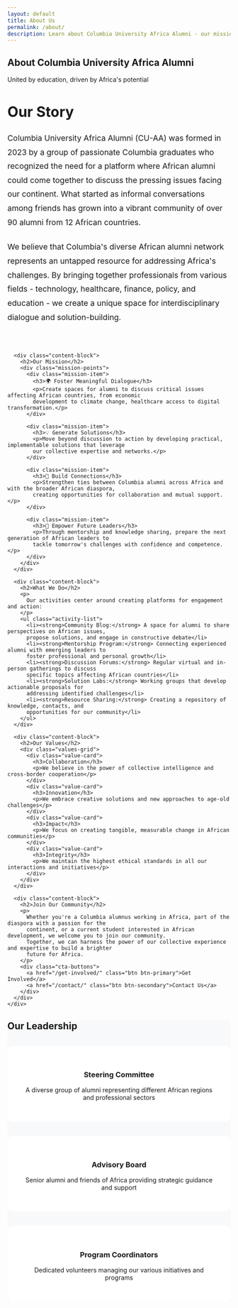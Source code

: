 ```yaml
---
layout: default
title: About Us
permalink: /about/
description: Learn about Columbia University Africa Alumni - our mission to connect alumni across Africa for meaningful dialogue and collaborative solutions.
---
```


<!-- Hero Section -->
<section class="hero hero-small">
  <div class="container">
    <div class="hero-content">
      <h1>About Columbia University Africa Alumni</h1>
      <p class="hero-subtitle">United by education, driven by Africa's potential</p>
    </div>
  </div>
</section>

<!-- Main Content -->
<section class="section">
  <div class="container">
    <div class="about-content">
      <div class="content-block">
        <h2>Our Story</h2>
        <p>
          Columbia University Africa Alumni (CU-AA) was formed in 2023 by a group of passionate Columbia graduates 
          who recognized the need for a platform where African alumni could come together to discuss the pressing 
          issues facing our continent. What started as informal conversations among friends has grown into a 
          vibrant community of over 90 alumni from 12 African countries.
        </p>
        <p>
          We believe that Columbia's diverse African alumni network represents an untapped resource for addressing 
          Africa's challenges. By bringing together professionals from various fields - technology, healthcare, 
          finance, policy, and education - we create a unique space for interdisciplinary dialogue and solution-building.
        </p>
      </div>

      <div class="content-block">
        <h2>Our Mission</h2>
        <div class="mission-points">
          <div class="mission-item">
            <h3>🌍 Foster Meaningful Dialogue</h3>
            <p>Create spaces for alumni to discuss critical issues affecting African countries, from economic 
            development to climate change, healthcare access to digital transformation.</p>
          </div>
          
          <div class="mission-item">
            <h3>💡 Generate Solutions</h3>
            <p>Move beyond discussion to action by developing practical, implementable solutions that leverage 
            our collective expertise and networks.</p>
          </div>
          
          <div class="mission-item">
            <h3>🤝 Build Connections</h3>
            <p>Strengthen ties between Columbia alumni across Africa and with the broader African diaspora, 
            creating opportunities for collaboration and mutual support.</p>
          </div>
          
          <div class="mission-item">
            <h3>🚀 Empower Future Leaders</h3>
            <p>Through mentorship and knowledge sharing, prepare the next generation of African leaders to 
            tackle tomorrow's challenges with confidence and competence.</p>
          </div>
        </div>
      </div>

      <div class="content-block">
        <h2>What We Do</h2>
        <p>
          Our activities center around creating platforms for engagement and action:
        </p>
        <ul class="activity-list">
          <li><strong>Community Blog:</strong> A space for alumni to share perspectives on African issues, 
          propose solutions, and engage in constructive debate</li>
          <li><strong>Mentorship Program:</strong> Connecting experienced alumni with emerging leaders to 
          foster professional and personal growth</li>
          <li><strong>Discussion Forums:</strong> Regular virtual and in-person gatherings to discuss 
          specific topics affecting African countries</li>
          <li><strong>Solution Labs:</strong> Working groups that develop actionable proposals for 
          addressing identified challenges</li>
          <li><strong>Resource Sharing:</strong> Creating a repository of knowledge, contacts, and 
          opportunities for our community</li>
        </ul>
      </div>

      <div class="content-block">
        <h2>Our Values</h2>
        <div class="values-grid">
          <div class="value-card">
            <h3>Collaboration</h3>
            <p>We believe in the power of collective intelligence and cross-border cooperation</p>
          </div>
          <div class="value-card">
            <h3>Innovation</h3>
            <p>We embrace creative solutions and new approaches to age-old challenges</p>
          </div>
          <div class="value-card">
            <h3>Impact</h3>
            <p>We focus on creating tangible, measurable change in African communities</p>
          </div>
          <div class="value-card">
            <h3>Integrity</h3>
            <p>We maintain the highest ethical standards in all our interactions and initiatives</p>
          </div>
        </div>
      </div>

      <div class="content-block">
        <h2>Join Our Community</h2>
        <p>
          Whether you're a Columbia alumnus working in Africa, part of the diaspora with a passion for the 
          continent, or a current student interested in African development, we welcome you to join our community. 
          Together, we can harness the power of our collective experience and expertise to build a brighter 
          future for Africa.
        </p>
        <div class="cta-buttons">
          <a href="/get-involved/" class="btn btn-primary">Get Involved</a>
          <a href="/contact/" class="btn btn-secondary">Contact Us</a>
        </div>
      </div>
    </div>
  </div>
</section>

<!-- Leadership Section -->
<section class="section" style="background-color: #f8f9fa;">
  <div class="container">
    <h2 class="section-title">Our Leadership</h2>
    <div class="leadership-grid">
      <div class="leader-card">
        <h3>Steering Committee</h3>
        <p>A diverse group of alumni representing different African regions and professional sectors</p>
      </div>
      <div class="leader-card">
        <h3>Advisory Board</h3>
        <p>Senior alumni and friends of Africa providing strategic guidance and support</p>
      </div>
      <div class="leader-card">
        <h3>Program Coordinators</h3>
        <p>Dedicated volunteers managing our various initiatives and programs</p>
      </div>
    </div>
  </div>
</section>

<style>
/* About page styles */
.about-content {
  max-width: 900px;
  margin: 0 auto;
}

.content-block {
  margin-bottom: 4rem;
}

.content-block h2 {
  color: var(--columbia-blue);
  margin-bottom: 1.5rem;
  font-size: 2rem;
}

.content-block p {
  font-size: 1.1rem;
  line-height: 1.8;
  color: var(--text-dark);
  margin-bottom: 1.5rem;
}

.mission-points {
  display: grid;
  gap: 2rem;
  margin-top: 2rem;
}

.mission-item h3 {
  color: var(--columbia-blue);
  margin-bottom: 0.75rem;
  font-size: 1.25rem;
}

.activity-list {
  list-style: none;
  padding: 0;
}

.activity-list li {
  padding: 1rem 0;
  border-bottom: 1px solid #eee;
  font-size: 1.1rem;
  line-height: 1.6;
}

.activity-list li:last-child {
  border-bottom: none;
}

.values-grid {
  display: grid;
  grid-template-columns: repeat(auto-fit, minmax(200px, 1fr));
  gap: 2rem;
  margin-top: 2rem;
}

.value-card {
  text-align: center;
  padding: 2rem;
  background: white;
  border-radius: 12px;
  box-shadow: var(--shadow);
}

.value-card h3 {
  color: var(--columbia-blue);
  margin-bottom: 1rem;
}

.cta-buttons {
  display: flex;
  gap: 1rem;
  justify-content: center;
  margin-top: 2rem;
}

.leadership-grid {
  display: grid;
  grid-template-columns: repeat(auto-fit, minmax(250px, 1fr));
  gap: 2rem;
  margin-top: 2rem;
}

.leader-card {
  background: white;
  padding: 2rem;
  border-radius: 12px;
  box-shadow: var(--shadow);
  text-align: center;
}

.leader-card h3 {
  color: var(--columbia-blue);
  margin-bottom: 1rem;
}
</style>
